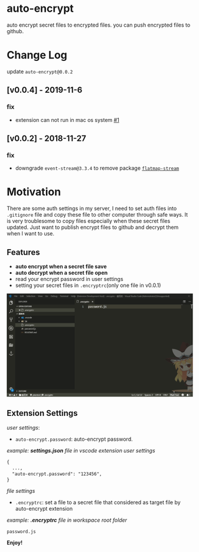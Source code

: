 # auto-encrypt

auto encrypt secret files to encrypted files. you can push encrypted files to github.

# Change Log

update `auto-encrypt@0.0.2`

## [v0.0.4] - 2019-11-6
### fix

- extension can not run in mac os system [#1](https://github.com/double2kill/vscode-auto-encrypt/issues/1)

## [v0.0.2] - 2018-11-27
### fix

- downgrade `event-stream@3.3.4` to remove package [`flatmap-stream`](https://github.com/dominictarr/event-stream/issues/116)

# Motivation

There are some auth settings in my server, I need to set auth files into `.gitignore` file and copy these file to other computer through safe ways. It is very troublesome to copy files especially when these secret files updated. Just want to publish encrypt files to github and decrypt them when I want to use.

## Features
* **auto encrypt when a secret file save**
* **auto decrypt when a secret file open**
* read your encrypt password in user settings
* setting your secret files in `.encryptrc`(only one file in v0.0.1)

![Usage](images/auto-encrypt.gif)

## Extension Settings

*user settings*:
* `auto-encrypt.password`: auto-encrypt password.

*example: **settings.json** file in vscode extension user settings*
```
{
  ...,
  "auto-encrypt.password": "123456",
}
```

*file settings*
* `.encryptrc`: set a file to a secret file that considered as target file by auto-encrypt extension

*example: **.encryptrc** file in workspace root folder*
```
password.js
```

**Enjoy!**
